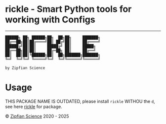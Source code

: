 # rickle - Smart Python tools for working with Configs

---

```
██████╗ ██╗ ██████╗██╗  ██╗██╗     ███████╗
██╔══██╗██║██╔════╝██║ ██╔╝██║     ██╔════╝
██████╔╝██║██║     █████╔╝ ██║     █████╗  
██╔══██╗██║██║     ██╔═██╗ ██║     ██╔══╝  
██║  ██║██║╚██████╗██║  ██╗███████╗███████╗
╚═╝  ╚═╝╚═╝ ╚═════╝╚═╝  ╚═╝╚══════╝╚══════╝
                                           
by Zipfian Science                               
```



# Usage

THIS PACKAGE NAME IS OUTDATED, please install ``rickle`` WITHOU the ``d``, see here [rickle](https://pypi.org/project/rickle/) for package. 

© [Zipfian Science](https://zipfian.science) 2020 - 2025
